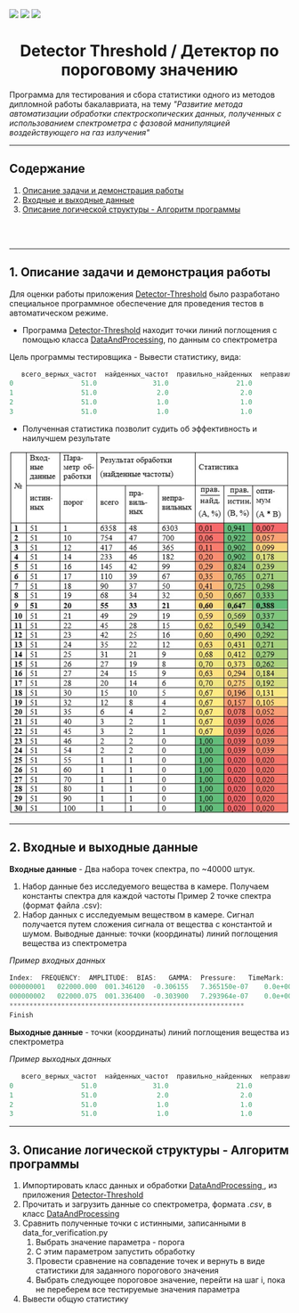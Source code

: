 <!---------------------------------------------------------------------------------->
<div align="left">
<img src="https://img.shields.io/badge/python-3670A0?style=for-the-badge&logo=python&logoColor=ffdd54" height=24> 
<img src="https://img.shields.io/badge/numpy-%23013243.svg?style=for-the-badge&logo=numpy&logoColor=white" height=24>
<img src="https://img.shields.io/badge/pandas-%23150458.svg?style=for-the-badge&logo=pandas&logoColor=white" height=24>
</div>

<h1 align="center">Detector Threshold / Детектор по пороговому значению</h1>

Программа для тестирования и сбора статистики одного из методов дипломной работы бакалавриата, на тему *"Развитие метода автоматизации обработки спектроскопических данных, полученных с использованием спектрометра с фазовой манипуляцией воздействующего на газ излучения"*

<!---------------------------------------------------------------------------------->

---

<h2 align="left"> Содержание </h2>

1. [ Описание задачи и демонстрация работы ]()
2. [ Входные и выходные данные ]()
3. [ Описание логической структуры - Алгоритм программы ]()

<br><br>
<!---------------------------------------------------------------------------------->

---

<h2 align="left"> 1. Описание задачи и демонстрация работы </h2>

Для оценки работы приложения [Detector-Threshold](https://github.com/SkorEgor/Detector-Threshold) было разработано специальное программное обеспечение для проведения тестов в автоматическом режиме.

- Программа [Detector-Threshold](https://github.com/SkorEgor/Detector-Threshold) находит точки линий поглощения с помощью класса [DataAndProcessing](https://github.com/SkorEgor/Detector-Threshold/blob/master/data_and_processing.py), по данным со спектрометра

Цель программы тестировщика - Вывести статистику, вида:
```C
   всего_верных_частот  найденных_частот  правильно_найденных  неправильно_найденных  порог  спорные частоты  прав/найден (A, %)  прав/всего_верных (B, %)  оптимум (A * B)
0                 51.0              31.0                 21.0                    9.0   25.0              1.0            0.677419                  0.411765         0.278937
1                 51.0               2.0                  2.0                    0.0   50.0              0.0            1.000000                  0.039216         0.039216
2                 51.0               1.0                  1.0                    0.0   75.0              0.0            1.000000                  0.019608         0.019608
3                 51.0               1.0                  1.0                    0.0  100.0              0.0            1.000000                  0.019608         0.019608
```
- Полученная статистика позволит судить об эффективность и наилучшем результате
<div align="center">
<!--- (2) Картинка исходных данных и разницы -->
<img src="https://raw.githubusercontent.com/SkorEgor/picturesgifs-for-readme/RobotControl/Detector-Difference/statistics.jpg" >
</div>
<!---------------------------------------------------------------------------------->

---

<h2 align="left"> 2. Входные и выходные данные </h2>

**Входные данные** - Два набора точек спектра, по ~40000 штук.
1.	Набор данные без исследуемого вещества в камере. Получаем константы спектра для каждой частоты
Пример 2 точке спектра (формат файла .csv):
2. Набор данных с исследуемым веществом в камере. Сигнал получается путем сложения сигнала от вещества с константой и шумом.
Выводные данные: точки (координаты) линий поглощения вещества из спектрометра

_Пример входных данных_
```C
Index:	FREQUENCY:	AMPLITUDE:	BIAS:	GAMMA:	Pressure:	TimeMark:
000000001	022000.000	001.346120	-0.306155	7.365150e-07	0.0e+00	00:00:00.000
000000002	022000.075	001.336400	-0.303900	7.293964e-07	0.0e+00	00:00:00.156
***********************************************************
Finish
```
**Выходные данные** - точки (координаты) линий поглощения вещества из спектрометра

_Пример выходных данных_
```C
   всего_верных_частот  найденных_частот  правильно_найденных  неправильно_найденных  порог  спорные частоты  прав/найден (A, %)  прав/всего_верных (B, %)  оптимум (A * B)
0                 51.0              31.0                 21.0                    9.0   25.0              1.0            0.677419                  0.411765         0.278937
1                 51.0               2.0                  2.0                    0.0   50.0              0.0            1.000000                  0.039216         0.039216
2                 51.0               1.0                  1.0                    0.0   75.0              0.0            1.000000                  0.019608         0.019608
3                 51.0               1.0                  1.0                    0.0  100.0              0.0            1.000000                  0.019608         0.019608
```

<!---------------------------------------------------------------------------------->

---

<h2 align="left"> 3. Описание логической структуры - Алгоритм программы </h2>

1. Импортировать класс данных и обработки [ DataAndProcessing ](https://github.com/SkorEgor/Detector-Threshold/blob/master/data_and_processing.py), из приложения [ Detector-Threshold ](https://github.com/SkorEgor/Detector-Threshold)
2. Прочитать и загрузить данные со спектрометра, формата *.csv*, в класс [DataAndProcessing ](https://github.com/SkorEgor/Detector-Threshold/blob/master/data_and_processing.py)
3. Сравнить полученные точки с истинными, записанными в data_for_verification.py
   1. Выбрать значение параметра - порога
   2. С этим параметром запустить обработку
   3. Провести сравнение на совпадение точек и вернуть в виде статистики для заданного порогового значения
   4. Выбрать следующее пороговое значение, перейти на шаг i, пока не переберем все тестируемые значения параметра
4. Вывести общую статистику
